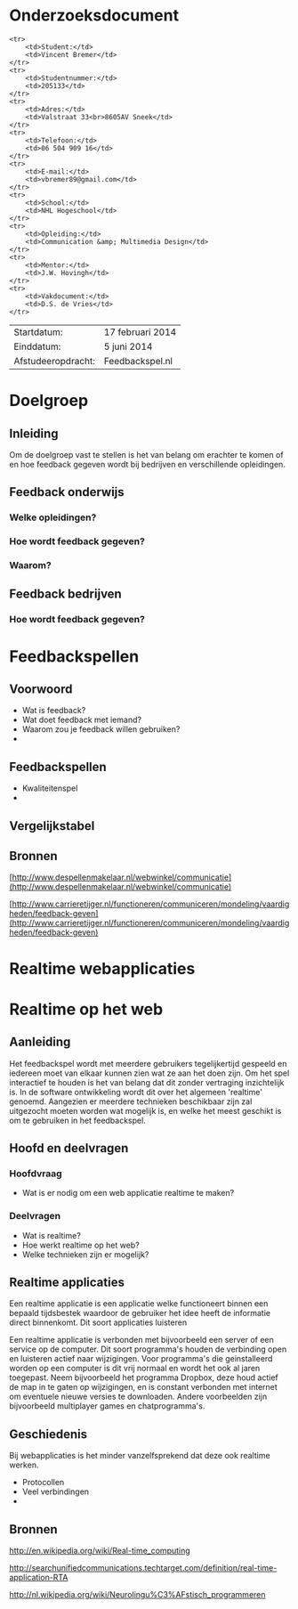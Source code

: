 # Onderzoeksdocument

<table>
	<tr>
		<td>Startdatum:</td>
		<td>17 februari 2014</td>
	</tr>
	<tr>
		<td>Einddatum:</td>
		<td>5 juni 2014</td>
	</tr>
	<tr>
		<td>Afstudeeropdracht:</td>
		<td>Feedbackspel.nl</td>
	</tr>

	<tr>
		<td>Student:</td>
		<td>Vincent Bremer</td>
	</tr>
	<tr>
		<td>Studentnummer:</td>
		<td>205133</td>
	</tr>
	<tr>
		<td>Adres:</td>
		<td>Valstraat 33<br>8605AV Sneek</td>
	</tr>
	<tr>
		<td>Telefoon:</td>
		<td>06 504 909 16</td>
	</tr>
	<tr>
		<td>E-mail:</td>
		<td>vbremer89@gmail.com</td>
	</tr>
	<tr>
		<td>School:</td>
		<td>NHL Hogeschool</td>
	</tr>
	<tr>
		<td>Opleiding:</td>
		<td>Communication &amp; Multimedia Design</td>
	</tr>
	<tr>
		<td>Mentor:</td>
		<td>J.W. Hovingh</td>
	</tr>
	<tr>
		<td>Vakdocument:</td>
		<td>D.S. de Vries</td>
	</tr>
</table>

# Doelgroep
## Inleiding
Om de doelgroep vast te stellen is het van belang om erachter te komen of en hoe feedback gegeven wordt bij bedrijven en verschillende opleidingen.


## Feedback onderwijs

### Welke opleidingen?


### Hoe wordt feedback gegeven?


### Waarom?


## Feedback bedrijven

### Hoe wordt feedback gegeven?


# Feedbackspellen

## Voorwoord

- Wat is feedback?
- Wat doet feedback met iemand?
- Waarom zou je feedback willen gebruiken?
- 

## Feedbackspellen
- Kwaliteitenspel
- 

## Vergelijkstabel

## Bronnen

[http://www.despellenmakelaar.nl/webwinkel/communicatie](http://www.despellenmakelaar.nl/webwinkel/communicatie)

[http://www.carrieretijger.nl/functioneren/communiceren/mondeling/vaardigheden/feedback-geven](http://www.carrieretijger.nl/functioneren/communiceren/mondeling/vaardigheden/feedback-geven)


# Realtime webapplicaties

# Realtime op het web

## Aanleiding
Het feedbackspel wordt met meerdere gebruikers tegelijkertijd gespeeld en iedereen moet van elkaar kunnen zien wat ze aan het doen zijn. Om het spel interactief te houden is het van belang dat dit zonder vertraging inzichtelijk is. In de software ontwikkeling wordt dit over het algemeen 'realtime' genoemd. Aangezien er meerdere technieken beschikbaar zijn zal uitgezocht moeten worden wat mogelijk is, en welke het meest geschikt is om te gebruiken in het feedbackspel.

## Hoofd en deelvragen
### Hoofdvraag

- Wat is er nodig om een web applicatie realtime te maken?

### Deelvragen

- Wat is realtime?
- Hoe werkt realtime op het web?
- Welke technieken zijn er mogelijk?


## Realtime applicaties
Een realtime applicatie is een applicatie welke functioneert binnen een bepaald tijdsbestek waardoor de gebruiker het idee heeft de informatie direct binnenkomt. Dit soort applicaties luisteren

Een realtime applicatie is verbonden met bijvoorbeeld een server of een service op de computer. Dit soort programma's houden de verbinding open en luisteren actief naar wijzigingen. 
Voor programma's die geinstalleerd worden op een computer is dit vrij normaal en wordt het ook al jaren toegepast. Neem bijvoorbeeld het programma Dropbox, deze houd actief de map in te gaten op wijzigingen, en is constant verbonden met internet om eventuele nieuwe versies te downloaden. Andere voorbeelden zijn bijvoorbeeld multiplayer games en chatprogramma's.


## Geschiedenis



Bij webapplicaties is het minder vanzelfsprekend dat deze ook realtime werken. 

- Protocollen
- Veel verbindingen
- 

## Bronnen
http://en.wikipedia.org/wiki/Real-time_computing

http://searchunifiedcommunications.techtarget.com/definition/real-time-application-RTA

http://nl.wikipedia.org/wiki/Neurolingu%C3%AFstisch_programmeren
